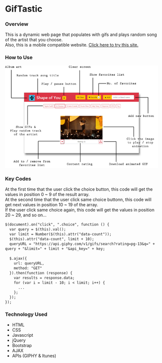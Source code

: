 # GifTastic

### Overview

This is a dynamic web page that populates with gifs and plays random song of the artist that you choose.  
Also, this is a mobile compatible website. [Click here to try this site.](https://aka-joe.github.io/GifTastic/) 

### How to Use

![Alt text](./assets/images/howto.jpg "How to use")

### Key Codes

At the first time that the user click the choice button, this code will get the values in position 0 ~ 9 of the result array.  
At the second time that the user click same choice buttonn, this code will get next values in position 10 ~ 19 of the array.  
If the user click same choice again, this code will get the values in position 20 ~ 29, and so on...

```
$(document).on("click", ".choice", function () {
  var query = $(this).val();
  var limit = Number($(this).attr("data-count"));
  $(this).attr("data-count", limit + 10);
  queryURL = "https://api.giphy.com/v1/gifs/search?rating=pg-13&q=" + query + "&limit=" + limit + "&api_key=" + key;

  $.ajax({
    url: queryURL,
    method: "GET"
  }).then(function (response) {
    var results = response.data;
    for (var i = limit - 10; i < limit; i++) {
      ...
    };
  });
});
```

### Technology Used

* HTML
* CSS
* Javascript
* jQuery
* Bootstrap
* AJAX
* APIs (GIPHY & Itunes)
